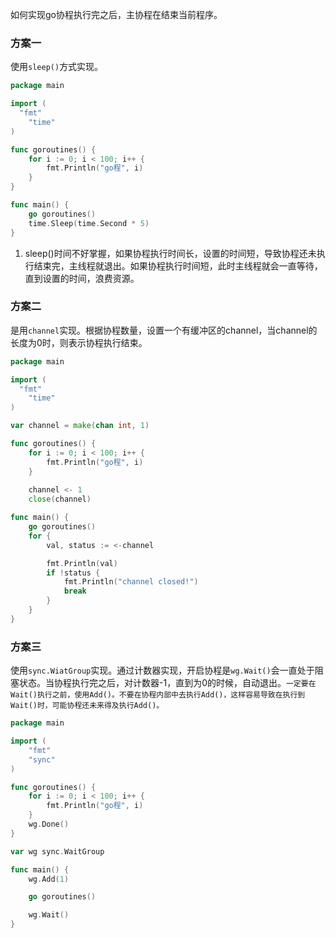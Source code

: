 如何实现go协程执行完之后，主协程在结束当前程序。

### 方案一
使用`sleep()`方式实现。
```go
package main

import (
  "fmt"
	"time"
)

func goroutines() {
	for i := 0; i < 100; i++ {
		fmt.Println("go程", i)
	}
}

func main() {
	go goroutines()
	time.Sleep(time.Second * 5)
}
```
1. sleep()时间不好掌握，如果协程执行时间长，设置的时间短，导致协程还未执行结束完，主线程就退出。如果协程执行时间短，此时主线程就会一直等待，直到设置的时间，浪费资源。
### 方案二

是用`channel`实现。根据协程数量，设置一个有缓冲区的channel，当channel的长度为0时，则表示协程执行结束。
```go
package main

import (
  "fmt"
	"time"
)

var channel = make(chan int, 1)

func goroutines() {
	for i := 0; i < 100; i++ {
		fmt.Println("go程", i)
	}
  
	channel <- 1
	close(channel)

func main() {
	go goroutines()
	for {
		val, status := <-channel

		fmt.Println(val)
		if !status {
			fmt.Println("channel closed!")
			break
		}
	}
}
```

### 方案三

使用`sync.WiatGroup`实现。通过计数器实现，开启协程是`wg.Wait()`会一直处于阻塞状态。当协程执行完之后，对计数器-1，直到为0的时候，自动退出。`一定要在Wait()执行之前，使用Add()。不要在协程内部中去执行Add()，这样容易导致在执行到Wait()时，可能协程还未来得及执行Add()。`
```go
package main

import (
	"fmt"
	"sync"
)

func goroutines() {
	for i := 0; i < 100; i++ {
		fmt.Println("go程", i)
	}
	wg.Done()
}

var wg sync.WaitGroup

func main() {
	wg.Add(1)

	go goroutines()

	wg.Wait()
}
```
